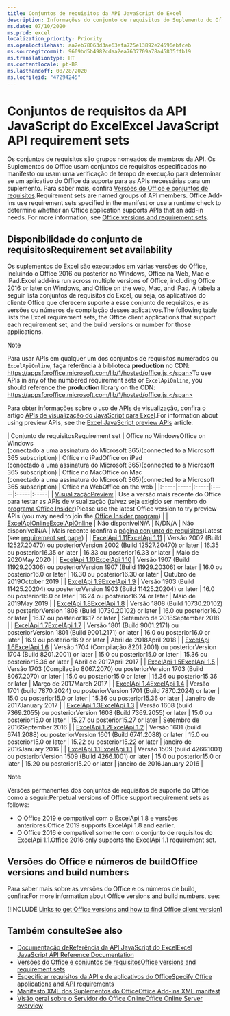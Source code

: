 ```yaml
---
title: Conjuntos de requisitos da API JavaScript do Excel
description: Informações do conjunto de requisitos do Suplemento do Office para builds do Excel.
ms.date: 07/10/2020
ms.prod: excel
localization_priority: Priority
ms.openlocfilehash: aa2eb78063d3ae63efa725e13892e24596ebfceb
ms.sourcegitcommit: 9609bd5b4982cdaa2ea7637709a78a45835ffb19
ms.translationtype: HT
ms.contentlocale: pt-BR
ms.lasthandoff: 08/28/2020
ms.locfileid: "47294245"
---
```

# <a name="excel-javascript-api-requirement-sets"></a><span data-ttu-id="bfef1-103">Conjuntos de requisitos da API JavaScript do Excel</span><span class="sxs-lookup"><span data-stu-id="bfef1-103">Excel JavaScript API requirement sets</span></span>

<span data-ttu-id="bfef1-p101">Os conjuntos de requisitos são grupos nomeados de membros da API. Os Suplementos do Office usam conjuntos de requisitos especificados no manifesto ou usam uma verificação de tempo de execução para determinar se um aplicativo do Office dá suporte para as APIs necessárias para um suplemento. Para saber mais, confira [Versões do Office e conjuntos de requisitos](../../develop/office-versions-and-requirement-sets.md).</span><span class="sxs-lookup"><span data-stu-id="bfef1-p101">Requirement sets are named groups of API members. Office Add-ins use requirement sets specified in the manifest or use a runtime check to determine whether an Office application supports APIs that an add-in needs. For more information, see [Office versions and requirement sets](../../develop/office-versions-and-requirement-sets.md).</span></span>

## <a name="requirement-set-availability"></a><span data-ttu-id="bfef1-107">Disponibilidade do conjunto de requisitos</span><span class="sxs-lookup"><span data-stu-id="bfef1-107">Requirement set availability</span></span>

<span data-ttu-id="bfef1-108">Os suplementos do Excel são executados em várias versões do Office, incluindo o Office 2016 ou posterior no Windows, Office na Web, Mac e iPad.</span><span class="sxs-lookup"><span data-stu-id="bfef1-108">Excel add-ins run across multiple versions of Office, including Office 2016 or later on Windows, and Office on the web, Mac, and iPad.</span></span> <span data-ttu-id="bfef1-109">A tabela a seguir lista conjuntos de requisitos do Excel, ou seja, os aplicativos do cliente Office que oferecem suporte a esse conjunto de requisitos, e as versões ou números de compilação desses aplicativos.</span><span class="sxs-lookup"><span data-stu-id="bfef1-109">The following table lists the Excel requirement sets, the Office client applications that support each requirement set, and the build versions or number for those applications.</span></span>

> [!NOTE]
> <span data-ttu-id="bfef1-110">Para usar APIs em qualquer um dos conjuntos de requisitos numerados ou `ExcelApiOnline`, faça referência à biblioteca **production** no CDN: https://appsforoffice.microsoft.com/lib/1/hosted/office.js.</span><span class="sxs-lookup"><span data-stu-id="bfef1-110">To use APIs in any of the numbered requirement sets or `ExcelApiOnline`, you should reference the **production** library on the CDN: https://appsforoffice.microsoft.com/lib/1/hosted/office.js.</span></span>
>
> <span data-ttu-id="bfef1-111">Para obter informações sobre o uso de APIs de visualização, confira o artigo [APIs de visualização do JavaScript para Excel](excel-preview-apis.md).</span><span class="sxs-lookup"><span data-stu-id="bfef1-111">For information about using preview APIs, see the [Excel JavaScript preview APIs](excel-preview-apis.md) article.</span></span>

|  <span data-ttu-id="bfef1-112">Conjunto de requisitos</span><span class="sxs-lookup"><span data-stu-id="bfef1-112">Requirement set</span></span>  |  <span data-ttu-id="bfef1-113">Office no Windows</span><span class="sxs-lookup"><span data-stu-id="bfef1-113">Office on Windows</span></span><br><span data-ttu-id="bfef1-114">(conectado a uma assinatura do Microsoft 365)</span><span class="sxs-lookup"><span data-stu-id="bfef1-114">(connected to a Microsoft 365 subscription)</span></span>  |  <span data-ttu-id="bfef1-115">Office no iPad</span><span class="sxs-lookup"><span data-stu-id="bfef1-115">Office on iPad</span></span><br><span data-ttu-id="bfef1-116">(conectado a uma assinatura do Microsoft 365)</span><span class="sxs-lookup"><span data-stu-id="bfef1-116">(connected to a Microsoft 365 subscription)</span></span>  |  <span data-ttu-id="bfef1-117">Office no Mac</span><span class="sxs-lookup"><span data-stu-id="bfef1-117">Office on Mac</span></span><br><span data-ttu-id="bfef1-118">(conectado a uma assinatura do Microsoft 365)</span><span class="sxs-lookup"><span data-stu-id="bfef1-118">(connected to a Microsoft 365 subscription)</span></span>  | <span data-ttu-id="bfef1-119">Office na Web</span><span class="sxs-lookup"><span data-stu-id="bfef1-119">Office on the web</span></span> |
|:-----|-----|:-----|:-----|:-----|:-----|
| [<span data-ttu-id="bfef1-120">Visualização</span><span class="sxs-lookup"><span data-stu-id="bfef1-120">Preview</span></span>](excel-preview-apis.md)  | <span data-ttu-id="bfef1-121">Use a versão mais recente do Office para testar as APIs de visualização (talvez seja exigido ser membro do [programa Office Insider](https://insider.office.com))</span><span class="sxs-lookup"><span data-stu-id="bfef1-121">Please use the latest Office version to try preview APIs (you may need to join the [Office Insider program](https://insider.office.com))</span></span> |
| [<span data-ttu-id="bfef1-122">ExcelApiOnline</span><span class="sxs-lookup"><span data-stu-id="bfef1-122">ExcelApiOnline</span></span>](excel-api-online-requirement-set.md) | <span data-ttu-id="bfef1-123">Não disponível</span><span class="sxs-lookup"><span data-stu-id="bfef1-123">N/A</span></span> | <span data-ttu-id="bfef1-124">N/D</span><span class="sxs-lookup"><span data-stu-id="bfef1-124">N/A</span></span> | <span data-ttu-id="bfef1-125">Não disponível</span><span class="sxs-lookup"><span data-stu-id="bfef1-125">N/A</span></span> | <span data-ttu-id="bfef1-126">Mais recente (confira a [página conjunto de requisitos](./excel-api-online-requirement-set.md))</span><span class="sxs-lookup"><span data-stu-id="bfef1-126">Latest (see [requirement set page](./excel-api-online-requirement-set.md))</span></span> |
| [<span data-ttu-id="bfef1-127">ExcelApi 1.11</span><span class="sxs-lookup"><span data-stu-id="bfef1-127">ExcelApi 1.11</span></span>](excel-api-1-11-requirement-set.md) | <span data-ttu-id="bfef1-128">Versão 2002 (Build 12527.20470) ou posterior</span><span class="sxs-lookup"><span data-stu-id="bfef1-128">Version 2002 (Build 12527.20470) or later</span></span> | <span data-ttu-id="bfef1-129">16.35 ou posterior</span><span class="sxs-lookup"><span data-stu-id="bfef1-129">16.35 or later</span></span> | <span data-ttu-id="bfef1-130">16.33 ou posterior</span><span class="sxs-lookup"><span data-stu-id="bfef1-130">16.33 or later</span></span> | <span data-ttu-id="bfef1-131">Maio de 2020</span><span class="sxs-lookup"><span data-stu-id="bfef1-131">May 2020</span></span> |
| [<span data-ttu-id="bfef1-132">ExcelApi 1.10</span><span class="sxs-lookup"><span data-stu-id="bfef1-132">ExcelApi 1.10</span></span>](excel-api-1-10-requirement-set.md) | <span data-ttu-id="bfef1-133">Versão 1907 (Build 11929.20306) ou posterior</span><span class="sxs-lookup"><span data-stu-id="bfef1-133">Version 1907 (Build 11929.20306) or later</span></span> | <span data-ttu-id="bfef1-134">16.0 ou posterior</span><span class="sxs-lookup"><span data-stu-id="bfef1-134">16.0 or later</span></span> | <span data-ttu-id="bfef1-135">16.30 ou posterior</span><span class="sxs-lookup"><span data-stu-id="bfef1-135">16.30 or later</span></span> | <span data-ttu-id="bfef1-136">Outubro de 2019</span><span class="sxs-lookup"><span data-stu-id="bfef1-136">October 2019</span></span> |
| [<span data-ttu-id="bfef1-137">ExcelApi 1.9</span><span class="sxs-lookup"><span data-stu-id="bfef1-137">ExcelApi 1.9</span></span>](excel-api-1-9-requirement-set.md)  | <span data-ttu-id="bfef1-138">Versão 1903 (Build 11425.20204) ou posterior</span><span class="sxs-lookup"><span data-stu-id="bfef1-138">Version 1903 (Build 11425.20204) or later</span></span> | <span data-ttu-id="bfef1-139">16.0 ou posterior</span><span class="sxs-lookup"><span data-stu-id="bfef1-139">16.0 or later</span></span> | <span data-ttu-id="bfef1-140">16.24 ou posterior</span><span class="sxs-lookup"><span data-stu-id="bfef1-140">16.24 or later</span></span> | <span data-ttu-id="bfef1-141">Maio de 2019</span><span class="sxs-lookup"><span data-stu-id="bfef1-141">May 2019</span></span> |
| [<span data-ttu-id="bfef1-142">ExcelApi 1.8</span><span class="sxs-lookup"><span data-stu-id="bfef1-142">ExcelApi 1.8</span></span>](excel-api-1-8-requirement-set.md)  | <span data-ttu-id="bfef1-143">Versão 1808 (Build 10730.20102) ou posterior</span><span class="sxs-lookup"><span data-stu-id="bfef1-143">Version 1808 (Build 10730.20102) or later</span></span> | <span data-ttu-id="bfef1-144">16.0 ou posterior</span><span class="sxs-lookup"><span data-stu-id="bfef1-144">16.0 or later</span></span> | <span data-ttu-id="bfef1-145">16.17 ou posterior</span><span class="sxs-lookup"><span data-stu-id="bfef1-145">16.17 or later</span></span> | <span data-ttu-id="bfef1-146">Setembro de 2018</span><span class="sxs-lookup"><span data-stu-id="bfef1-146">September 2018</span></span> |
| [<span data-ttu-id="bfef1-147">ExcelApi 1.7</span><span class="sxs-lookup"><span data-stu-id="bfef1-147">ExcelApi 1.7</span></span>](excel-api-1-7-requirement-set.md)  | <span data-ttu-id="bfef1-148">Versão 1801 (Build 9001.2171) ou posterior</span><span class="sxs-lookup"><span data-stu-id="bfef1-148">Version 1801 (Build 9001.2171) or later</span></span>   | <span data-ttu-id="bfef1-149">16.0 ou posterior</span><span class="sxs-lookup"><span data-stu-id="bfef1-149">16.0 or later</span></span>  | <span data-ttu-id="bfef1-150">16.9 ou posterior</span><span class="sxs-lookup"><span data-stu-id="bfef1-150">16.9 or later</span></span>  | <span data-ttu-id="bfef1-151">Abril de 2018</span><span class="sxs-lookup"><span data-stu-id="bfef1-151">April 2018</span></span> |
| [<span data-ttu-id="bfef1-152">ExcelApi 1.6</span><span class="sxs-lookup"><span data-stu-id="bfef1-152">ExcelApi 1.6</span></span>](excel-api-1-6-requirement-set.md)  | <span data-ttu-id="bfef1-153">Versão 1704 (Compilação 8201.2001) ou posterior</span><span class="sxs-lookup"><span data-stu-id="bfef1-153">Version 1704 (Build 8201.2001) or later</span></span>   | <span data-ttu-id="bfef1-154">15.0 ou posterior</span><span class="sxs-lookup"><span data-stu-id="bfef1-154">15.0 or later</span></span>  | <span data-ttu-id="bfef1-155">15.36 ou posterior</span><span class="sxs-lookup"><span data-stu-id="bfef1-155">15.36 or later</span></span> | <span data-ttu-id="bfef1-156">Abril de 2017</span><span class="sxs-lookup"><span data-stu-id="bfef1-156">April 2017</span></span> |
| [<span data-ttu-id="bfef1-157">ExcelApi 1.5</span><span class="sxs-lookup"><span data-stu-id="bfef1-157">ExcelApi 1.5</span></span>](excel-api-1-5-requirement-set.md)  | <span data-ttu-id="bfef1-158">Versão 1703 (Compilação 8067.2070) ou posterior</span><span class="sxs-lookup"><span data-stu-id="bfef1-158">Version 1703 (Build 8067.2070) or later</span></span>   | <span data-ttu-id="bfef1-159">15.0 ou posterior</span><span class="sxs-lookup"><span data-stu-id="bfef1-159">15.0 or later</span></span>  | <span data-ttu-id="bfef1-160">15.36 ou posterior</span><span class="sxs-lookup"><span data-stu-id="bfef1-160">15.36 or later</span></span> | <span data-ttu-id="bfef1-161">Março de 2017</span><span class="sxs-lookup"><span data-stu-id="bfef1-161">March 2017</span></span> |
| [<span data-ttu-id="bfef1-162">ExcelApi 1.4</span><span class="sxs-lookup"><span data-stu-id="bfef1-162">ExcelApi 1.4</span></span>](excel-api-1-4-requirement-set.md)  | <span data-ttu-id="bfef1-163">Versão 1701 (build 7870.2024) ou posterior</span><span class="sxs-lookup"><span data-stu-id="bfef1-163">Version 1701 (Build 7870.2024) or later</span></span>   | <span data-ttu-id="bfef1-164">15.0 ou posterior</span><span class="sxs-lookup"><span data-stu-id="bfef1-164">15.0 or later</span></span>  | <span data-ttu-id="bfef1-165">15.36 ou posterior</span><span class="sxs-lookup"><span data-stu-id="bfef1-165">15.36 or later</span></span> | <span data-ttu-id="bfef1-166">Janeiro de 2017</span><span class="sxs-lookup"><span data-stu-id="bfef1-166">January 2017</span></span> |
| [<span data-ttu-id="bfef1-167">ExcelApi 1.3</span><span class="sxs-lookup"><span data-stu-id="bfef1-167">ExcelApi 1.3</span></span>](excel-api-1-3-requirement-set.md)  | <span data-ttu-id="bfef1-168">Versão 1608 (build 7369.2055) ou posterior</span><span class="sxs-lookup"><span data-stu-id="bfef1-168">Version 1608 (Build 7369.2055) or later</span></span>   | <span data-ttu-id="bfef1-169">15.0 ou posterior</span><span class="sxs-lookup"><span data-stu-id="bfef1-169">15.0 or later</span></span> | <span data-ttu-id="bfef1-170">15.27 ou posterior</span><span class="sxs-lookup"><span data-stu-id="bfef1-170">15.27 or later</span></span> | <span data-ttu-id="bfef1-171">Setembro de 2016</span><span class="sxs-lookup"><span data-stu-id="bfef1-171">September 2016</span></span> |
| [<span data-ttu-id="bfef1-172">ExcelApi 1.2</span><span class="sxs-lookup"><span data-stu-id="bfef1-172">ExcelApi 1.2</span></span>](excel-api-1-2-requirement-set.md)  | <span data-ttu-id="bfef1-173">Versão 1601 (build 6741.2088) ou posterior</span><span class="sxs-lookup"><span data-stu-id="bfef1-173">Version 1601 (Build 6741.2088) or later</span></span>   | <span data-ttu-id="bfef1-174">15.0 ou posterior</span><span class="sxs-lookup"><span data-stu-id="bfef1-174">15.0 or later</span></span> | <span data-ttu-id="bfef1-175">15.22 ou posterior</span><span class="sxs-lookup"><span data-stu-id="bfef1-175">15.22 or later</span></span> | <span data-ttu-id="bfef1-176">janeiro de 2016</span><span class="sxs-lookup"><span data-stu-id="bfef1-176">January 2016</span></span> |
| [<span data-ttu-id="bfef1-177">ExcelApi 1.1</span><span class="sxs-lookup"><span data-stu-id="bfef1-177">ExcelApi 1.1</span></span>](excel-api-1-1-requirement-set.md)  | <span data-ttu-id="bfef1-178">Versão 1509 (build 4266.1001) ou posterior</span><span class="sxs-lookup"><span data-stu-id="bfef1-178">Version 1509 (Build 4266.1001) or later</span></span>   | <span data-ttu-id="bfef1-179">15.0 ou posterior</span><span class="sxs-lookup"><span data-stu-id="bfef1-179">15.0 or later</span></span> | <span data-ttu-id="bfef1-180">15.20 ou posterior</span><span class="sxs-lookup"><span data-stu-id="bfef1-180">15.20 or later</span></span> | <span data-ttu-id="bfef1-181">janeiro de 2016</span><span class="sxs-lookup"><span data-stu-id="bfef1-181">January 2016</span></span> |

> [!NOTE]
> <span data-ttu-id="bfef1-182">Versões permanentes dos conjuntos de requisitos de suporte do Office como a seguir:</span><span class="sxs-lookup"><span data-stu-id="bfef1-182">Perpetual versions of Office support requirement sets as follows:</span></span>
>
> - <span data-ttu-id="bfef1-183">O Office 2019 é compatível com o ExcelApi 1.8 e versões anteriores.</span><span class="sxs-lookup"><span data-stu-id="bfef1-183">Office 2019 supports ExcelApi 1.8 and earlier.</span></span>
> - <span data-ttu-id="bfef1-184">O Office 2016 é compatível somente com o conjunto de requisitos do ExcelApi 1.1.</span><span class="sxs-lookup"><span data-stu-id="bfef1-184">Office 2016 only supports the ExcelApi 1.1 requirement set.</span></span>

## <a name="office-versions-and-build-numbers"></a><span data-ttu-id="bfef1-185">Versões do Office e números de build</span><span class="sxs-lookup"><span data-stu-id="bfef1-185">Office versions and build numbers</span></span>

<span data-ttu-id="bfef1-186">Para saber mais sobre as versões do Office e os números de build, confira:</span><span class="sxs-lookup"><span data-stu-id="bfef1-186">For more information about Office versions and build numbers, see:</span></span>

[!INCLUDE [Links to get Office versions and how to find Office client version](../../includes/links-get-office-versions-builds.md)]

## <a name="see-also"></a><span data-ttu-id="bfef1-187">Também consulte</span><span class="sxs-lookup"><span data-stu-id="bfef1-187">See also</span></span>

- [<span data-ttu-id="bfef1-188">Documentação deReferência da API JavaScript do Excel</span><span class="sxs-lookup"><span data-stu-id="bfef1-188">Excel JavaScript API Reference Documentation</span></span>](/javascript/api/excel)
- [<span data-ttu-id="bfef1-189">Versões do Office e conjuntos de requisitos</span><span class="sxs-lookup"><span data-stu-id="bfef1-189">Office versions and requirement sets</span></span>](../../develop/office-versions-and-requirement-sets.md)
- [<span data-ttu-id="bfef1-190">Especificar requisitos da API e de aplicativos do Office</span><span class="sxs-lookup"><span data-stu-id="bfef1-190">Specify Office applications and API requirements</span></span>](../../develop/specify-office-hosts-and-api-requirements.md)
- [<span data-ttu-id="bfef1-191">Manifesto XML dos Suplementos do Office</span><span class="sxs-lookup"><span data-stu-id="bfef1-191">Office Add-ins XML manifest</span></span>](../../develop/add-in-manifests.md)
- [<span data-ttu-id="bfef1-192">Visão geral sobre o Servidor do Office Online</span><span class="sxs-lookup"><span data-stu-id="bfef1-192">Office Online Server overview</span></span>](/officeonlineserver/office-online-server-overview)
